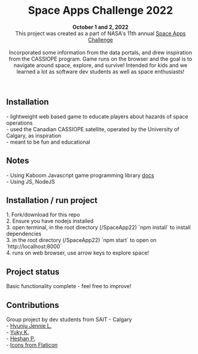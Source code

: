 <h1 align="center">Space Apps Challenge 2022</h1>
<p align="center"><strong>October 1 and 2, 2022</strong>
<br>This project was created as a part of NASA's 11th annual <a href="https://www.asc-csa.gc.ca/eng/events/2022/space-apps-challenge.asp" target="_blank"> Space Apps Challenge</a><br> 
<br>Incorporated some information from the data portals, and drew inspiration from the CASSIOPE program. Game runs on the browser and the goal is to navigate around space, explore, and survive! Intended for kids and we learned a lot as software dev students as well as space enthusiasts!</p>
<br/>

<h2>Installation</h2>
- lightweight web based game to educate players about hazards of space operations<br>
- used the Canadian CASSIOPE satellite, operated by the University of Calgary, as inspiration<br>
- meant to be fun and educational<br>

<h2>Notes</h2>
- Using Kaboom Javascript game programming library <a href="https://kaboomjs.com/" target="_blank"> docs </a><br>
- Using JS, NodeJS<br>

<h2>Installation / run project</h2>
1. Fork/download for this repo<br>
2. Ensure you have nodejs installed <br>
3. open terminal, in the root directory (/SpaceApp22)  `npm install` to install dependencies<br>
3. in the root directory (/SpaceApp22)  `npm start` to open on `http://localhost:8000` <br>
4. runs on web browser, use arrow keys to explore space!

<h2>Project status</h2>
Basic functionality complete - feel free to improve!<br>

<h2>Contributions</h2>
Group project by dev students from SAIT - Calgary<br>
- <a href="https://github.com/JenHLee" target="_blank">Hyunju Jennie L. </a><br>
- <a href="https://github.com/yugykim" target="_blank">Yuky K.</a><br>
- <a href="https://github.com/HeshanPunch" target="_blank">Heshan P. </a><br>
- <a href="https://www.flaticon.com//" target="_blank"> Icons from Flaticon </a><br>
